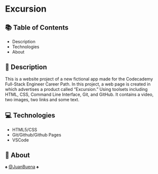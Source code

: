 # Excursion

## :books: Table of Contents
+ Description
+ Technologies
+ About

## :memo: Description
This is a website project of a new fictional app made for the Codecademy Full-Stack Engineer Career Path.
In this project, a web page is created in which advertises a product called “Excursion.”
Using toolsets including HTML, CSS, Command Line Interface, Git, and GitHub.
It contains a video, two images, two links and some text.

## :computer: Technologies
+ HTML5/CSS
+ Git/Github/Github Pages
+ VSCode

## :briefcase: About
:spades: [@JuanBuena](https://github.com/JuanBuena) :spades:
